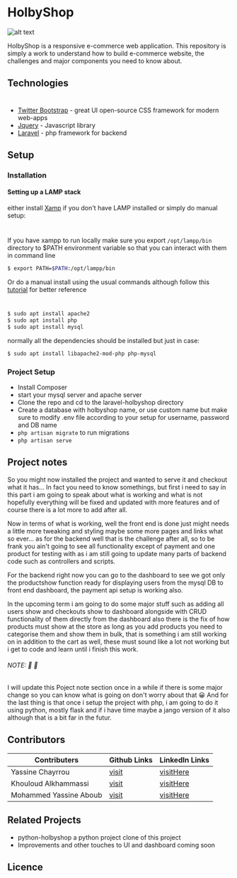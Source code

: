 # HolbyShop
![alt text](https://github.com/YassineChayrrou/holbyshop/blob/master/laravel_holbieshop/public/img/account-login.jpg)

HolbyShop is a responsive e-commerce web application.
This repository is simply a work to understand how to build e-commerce website, the challenges and major components you need to know about.
##  Technologies
#
  - [Twitter Bootstrap](https://getbootstrap.com/) - great UI open-source CSS framework for modern web-apps
  - [Jquery](https://jquery.com/) - Javascript library
  - [Laravel](https://laravel.com/docs/7.x) - php framework for backend
## Setup

### Installation
#### Setting up a LAMP stack


either install [Xamp](https://www.apachefriends.org/index.html) if you don't have LAMP installed or simply do manual setup:
#
If you have xampp to run locally make sure you export `/opt/lampp/bin` directory to $PATH environment variable so that you can interact with them in command line
```sh
$ export PATH=$PATH:/opt/lampp/bin
```

Or do a manual install using the usual commands although follow this [tutorial](https://www.digitalocean.com/community/tutorials/how-to-install-linux-apache-mysql-php-lamp-stack-ubuntu-18-04) for better reference
#
```sh
$ sudo apt install apache2
$ sudo apt install php
$ sudo apt install mysql
```
normally all the dependencies should be installed but just in case:
```sh
$ sudo apt install libapache2-mod-php php-mysql
```

### Project Setup
* Install Composer 
* start your mysql server and apache server
* Clone the repo and cd to the laravel-holbyshop directory
* Create a database with holbyshop name, or use custom name but make sure to modify .env file according to your setup for username, password and DB name
* `php artisan migrate` to run migrations
* `php artisan serve`

## Project notes

So you might now installed the project and wanted to serve it and checkout what it has...
In fact you need to know somethings, but first i need to say in this part i am going to speak about what is working and what is not hopefully everything will be fixed and updated with more features and of course there is a lot more to add after all.

Now in terms of what is working, well the front end is done just might needs a little more tweaking and styling maybe some more pages and links what so ever...
as for the backend well that is the challenge after all, so to be frank you ain't going to see all functionality except of payment and one product for testing with as i am still going to update many parts of backend code such as controllers and scripts.

For the backend right now you can go to the dashboard to see we got only the productshow function ready for displaying users from the mysql DB to front end dashboard, the payment api setup is working also.

In the upcoming term i am going to do some major stuff such as adding all users show and checkouts show to dashboard alongside with CRUD functionality of them directly from the dashboard also there is the fix of how products must show at the store as long as you add products you need to categorise them and show them in bulk, that is something i am still working on in addition to the cart as well, these must sound like a lot not working but i get to code and learn until i finish this work.

###### NOTE: :checkered_flag: :checkered_flag:

I will update  this Poject note section once in a while if there is some major change so you can know what is going on don't worry about that :grinning:
And for the last thing is that once i setup the project with php, i am going to do it using python, mostly flask and if i have time maybe a jango version of it also although that is a bit far in the futur.

## Contributors
| Contributers | Github Links | LinkedIn Links |
| ------------ | ------------ | -------------- |
| Yassine Chayrrou | [visit](https://github.com/YassineChayrrou) | [visitHere](http://www.postyourlinkhere.com/) |
| Khouloud Alkhammassi | [visit](https://github.com/ggirlk) | [visitHere](http://www.postyourlinkhere.com/) |
| Mohammed Yassine Aboub | [visit](https://github.com/yassineaboub) | [visitHere](http://www.postyourlinkhere.com/) |


## Related Projects

* python-holbyshop a python project clone of this project
* Improvements and other touches to UI and dashboard coming soon

## Licence 

